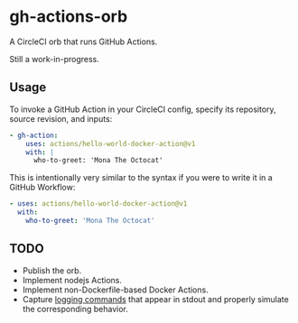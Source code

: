# gh-actions-orb

A CircleCI orb that runs GitHub Actions.

Still a work-in-progress.

## Usage

To invoke a GitHub Action in your CircleCI config, specify its repository, source revision, and inputs:

```yaml
- gh-action:
    uses: actions/hello-world-docker-action@v1
    with: |
      who-to-greet: 'Mona The Octocat'
```

This is intentionally very similar to the syntax if you were to write it in a GitHub Workflow:

```yaml
- uses: actions/hello-world-docker-action@v1
  with:
    who-to-greet: 'Mona The Octocat'
```

## TODO

* Publish the orb.
* Implement nodejs Actions.
* Implement non-Dockerfile-based Docker Actions.
* Capture [logging commands](https://help.github.com/en/actions/automating-your-workflow-with-github-actions/development-tools-for-github-actions#logging-commands) that appear in stdout and properly simulate the corresponding behavior.